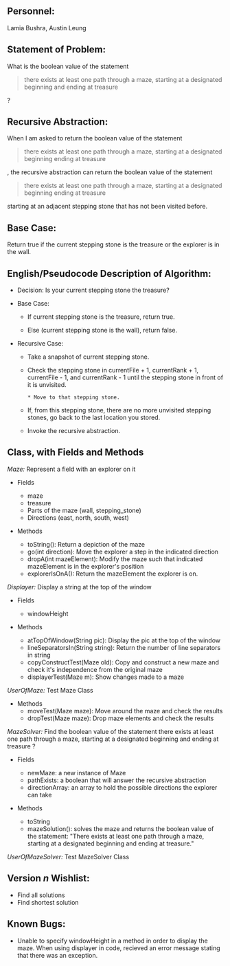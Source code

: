 ## Personnel: 
Lamia Bushra, Austin Leung

## Statement of Problem: 
What is the boolean value of the statement

>there exists at least one path through a maze, starting at a designated beginning and ending at treasure

?


## Recursive Abstraction: 
When I am asked to return the boolean value of the statement 

>there exists at least one path through a maze, starting at a designated beginning ending at treasure 

, the recursive abstraction can return the boolean value of the statement 

>there exists at least one path through a maze, starting at a designated beginning ending at treasure

starting at an adjacent stepping stone that has not been visited before.


## Base Case:
Return true if the current stepping stone is the treasure or the explorer is in the wall.


## English/Pseudocode Description of Algorithm:

* Decision: Is your current stepping stone the treasure?

* Base Case: 

   * If current stepping stone is the treasure, return true.
   
   * Else (current stepping stone is the wall), return false.
   
* Recursive Case:
         
   * Take a snapshot of current stepping stone.

   * Check the stepping stone in currentFile + 1, currentRank + 1, currentFile - 1, and currentRank - 1 until the stepping stone in front of it is unvisited.
   
         * Move to that stepping stone.
         
   * If, from this stepping stone, there are no more unvisited stepping stones, go back to the last location you stored.
   
   * Invoke the recursive abstraction.


## Class, with Fields and Methods

*Maze:* 
Represent a field with an explorer on it
   * Fields
      * maze
      * treasure
      * Parts of the maze (wall, stepping_stone)
      * Directions (east, north, south, west)
   
   * Methods
      * toString(): Return a depiction of the maze
      * go(int direction): Move the explorer a step in the indicated direction
      * dropA(int mazeElement): Modify the maze such that indicated mazeElement is in the explorer's position
      * explorerIsOnA(): Return the mazeElement the explorer is on.
   
*Displayer:*
Display a string at the top of the window

   * Fields
      * windowHeight

   * Methods
      * atTopOfWindow(String pic): Display the pic at the top of the window
      * lineSeparatorsIn(String string): Return the number of line separators in string
      * copyConstructTest(Maze old): Copy and construct a new maze and check it's independence from the original maze
      * displayerTest(Maze m): Show changes made to a maze 

*UserOfMaze:*
Test Maze Class
   * Methods
      * moveTest(Maze maze): Move around the maze and check the results
      * dropTest(Maze maze): Drop maze elements and check the results

*MazeSolver:*
Find the boolean value of the statement
      there exists at least one path through a maze, starting at a designated beginning and ending at treasure
?

   * Fields
      * newMaze: a new instance of Maze
      * pathExists: a boolean that will answer the recursive abstraction
      * directionArray: an array to hold the possible directions the explorer can take

   * Methods
      * toString
      * mazeSolution(): solves the maze and returns the boolean value of the statement: "There exists at least one path through a maze, starting at a designated beginning and ending at treasure."

*UserOfMazeSolver:*
Test MazeSolver Class
   
## Version *n* Wishlist:
* Find all solutions
* Find shortest solution

## Known Bugs:
* Unable to specify windowHeight in a method in order to display the maze. When using displayer in code, recieved an error message stating that there was an exception.



